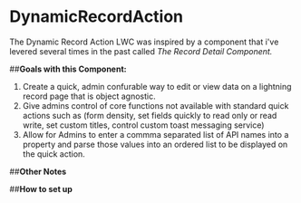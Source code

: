 # DynamicRecordAction
The Dynamic Record Action LWC was inspired by a component that i've levered several times in the past called _The Record Detail Component._

##**Goals with this Component:**
1. Create a quick, admin confurable way to edit or view data on a lightning record page that is object agnostic. 
2. Give admins control of core functions not available with standard quick actions such as (form density, set fields quickly to read only or read write, set custom titles, control custom toast messaging service) 
3. Allow for Admins to enter a commma separated list of API names into a property and parse those values into an ordered list to be displayed on the quick action. 

##**Other Notes**

##**How to set up**
